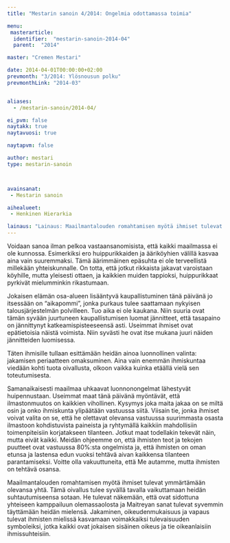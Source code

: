 ```yaml
---
title: "Mestarin sanoin 4/2014: Ongelmia odottamassa toimia"

menu:
 masterarticle:
  identifier:  "mestarin-sanoin-2014-04"
  parent:  "2014"

master: "Cremen Mestari"

date: 2014-04-01T00:00:00+02:00
prevmonth: "3/2014: Ylösnousun polku"
prevmonthLink: "2014-03"


aliases:
  - /mestarin-sanoin/2014-04/

ei_pvm: false
naytakk: true
naytavuosi: true

naytapvm: false

author: mestari
type: mestarin-sanoin



avainsanat:
 - Mestarin sanoin

aihealueet:
 - Henkinen Hierarkia

lainaus: "Lainaus: Maailmantalouden romahtamisen myötä ihmiset tulevat ymmärtämään olevansa yhtä. Tämä oivallus tulee syvällä tavalla vaikuttamaan heidän suhtautumiseensa sotaan. He tulevat näkemään, että ovat sidottuna yhteiseen kamppailuun olemassaolosta ja Maitreyan sanat tulevat syvemmin täyttämään heidän mielensä."
---
```

<p>Voidaan sanoa ilman pelkoa vastaansanomisista, että kaikki maailmassa ei ole kunnossa. Esimerkiksi ero huippurikkaiden ja ääriköyhien välillä kasvaa aina vain suuremmaksi. Tämä äärimmäinen epäsuhta ei ole terveellistä millekään yhteiskunnalle. On totta, että jotkut rikkaista jakavat varoistaan köyhille, mutta yleisesti ottaen, ja kaikkien muiden tappioksi, huippurikkaat pyrkivät mielumminkin rikastumaan.</p>
<p>Jokaisen elämän osa-alueen lisääntyvä kaupallistuminen tänä päivänä jo itsessään on “aikapommi”, jonka purkaus tulee saattamaan nykyisen talousjärjestelmän polvilleen. Tuo aika ei ole kaukana. Niin suuria ovat tämän syvään juurtuneen kaupallistumisen luomat jännitteet, että tasapaino on jännittynyt katkeamispisteeseensä asti. Useimmat ihmiset ovat epätietoisia näistä voimista. Niin syvästi he ovat itse mukana juuri näiden jännitteiden luomisessa.</p>
<p>Täten ihmisille tullaan esittämään heidän ainoa luonnollinen valinta: jakamisen periaatteen omaksuminen. Aina vain enemmän ihmiskuntaa viedään kohti tuota oivallusta, olkoon vaikka kuinka etäällä vielä sen toteutumisesta.</p>
<p>Samanaikaisesti maailmaa uhkaavat luonnonongelmat lähestyvät huipennustaan. Useimmat maat tänä päivänä myöntävät, että ilmastonmuutos on kaikkien vihollinen. Kysymys joka maita jakaa on se miltä osin ja onko ihmiskunta ylipäätään vastuussa siitä. Viisain tie, jonka ihmiset voivat valita on se, että he olettavat olevansa vastuussa suurimmasta osasta ilmastoon kohdistuvista paineista ja ryhtymällä kaikkiin mahdollisiin toimenpiteisiin korjatakseen tilanteen. Jotkut maat todellakin tekevät näin, mutta eivät kaikki. Meidän ohjeemme on, että ihmisten teot ja tekojen puutteet ovat vastuussa 80%:sta ongelmista ja, että ihmisten on oman etunsa ja lastensa edun vuoksi tehtävä aivan kaikkensa tilanteen parantamiseksi. Voitte olla vakuuttuneita, että Me autamme, mutta ihmisten on tehtävä osansa.</p>
<p>Maailmantalouden romahtamisen myötä ihmiset tulevat ymmärtämään olevansa yhtä. Tämä oivallus tulee syvällä tavalla vaikuttamaan heidän suhtautumiseensa sotaan. He tulevat näkemään, että ovat sidottuna yhteiseen kamppailuun olemassaolosta ja Maitreyan sanat tulevat syvemmin täyttämään heidän mielensä. Jakaminen, oikeudenmukaisuus ja vapaus tulevat ihmisten mielissä kasvamaan voimakkaiksi tulevaisuuden symboleiksi, jotka kaikki ovat jokaisen sisäinen oikeus ja tie oikeanlaisiin ihmissuhteisiin.</p>